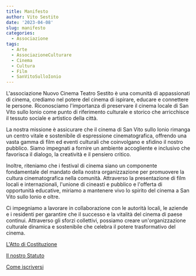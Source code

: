 ```yaml
---
title: Manifesto
author: Vito Sestito
date: '2023-04-08'
slug: manifesto
categories:
  - Associazione
tags:
  - Arte
  - AssociazioneCulturare
  - Cinema
  - Cultura
  - Film
  - SanVitoSulloIonio
---
```

L'associazione Nuovo Cinema Teatro Sestito è una comunità di appassionati di cinema, crediamo nel potere del cinema di ispirare, educare e connettere le persone. Riconosciamo l'importanza di preservare il cinema locale di San Vito sullo Ionio come punto di riferimento culturale e storico che arricchisce il tessuto sociale e artistico della città.

La nostra missione è assicurare che il cinema di San Vito sullo Ionio rimanga un centro vitale e sostenibile di espressione cinematografica, offrendo una vasta gamma di film ed eventi culturali che coinvolgano e sfidino il nostro pubblico. Siamo impegnati a fornire un ambiente accogliente e inclusivo che favorisca il dialogo, la creatività e il pensiero critico.

Inoltre, riteniamo che i festival di cinema siano un componente fondamentale del mandato della nostra organizzazione per promuovere la cultura cinematografica nella comunità. Attraverso la presentazione di film locali e internazionali, l'unione di cineasti e pubblico e l'offerta di opportunità educative, miriamo a mantenere vivo lo spirito del cinema a San Vito sullo Ionio e oltre.

Ci impegniamo a lavorare in collaborazione con le autorità locali, le aziende e i residenti per garantire che il successo e la vitalità del cinema di paese continui. Attraverso gli sforzi collettivi, possiamo creare un'organizzazione culturale dinamica e sostenibile che celebra il potere trasformativo del cinema.

[L'Atto di Costituzione](/2023/04/06/atto-privato-di-costituzione/)

[Il nostro Statuto](/2023/04/07/statuto-nuovo-cinema-teatro-sestito/)

[Come iscriversi](/2023/04/09/come-unirsi-all-associazione/)